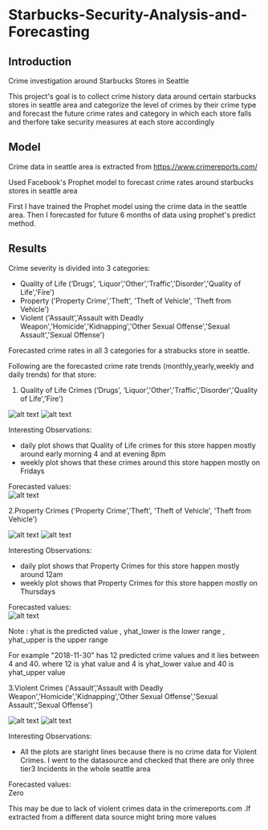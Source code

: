 # Starbucks-Security-Analysis-and-Forecasting
## Introduction
Crime investigation around Starbucks Stores in Seattle

This project's goal is to collect crime history data around certain starbucks stores in seattle area and categorize the level of crimes by their crime type and forecast the future crime rates and category in which each store falls and therfore take security measures at each store accordingly 

## Model
Crime data in seattle area is extracted from   https://www.crimereports.com/

Used Facebook's Prophet model to forecast crime rates around starbucks stores in seattle area

First I have trained the Prophet model using the crime data in the seattle area.
Then I forecasted for future 6 months of data using prophet's predict method.

## Results
Crime severity is divided into 3 categories: 
- Quality of Life (‘Drugs’, ‘Liquor’,'Other','Traffic','Disorder','Quality of Life','Fire') 
- Property ('Property Crime','Theft', 'Theft of Vehicle', 'Theft from Vehicle') 
- Violent ('Assault’,'Assault with Deadly Weapon','Homicide','Kidnapping','Other Sexual Offense','Sexual Assault','Sexual Offense')

Forecasted crime rates in all 3 categories for a strabucks store in seattle.

Following are the forecasted crime rate trends (monthly,yearly,weekly and daily trends) for that store:

1. Quality of Life Crimes (‘Drugs’, ‘Liquor’,'Other','Traffic','Disorder','Quality of Life','Fire')

![alt text](https://github.com/LalithaPalleti/Starbucks-Security-Analysis-and-Forecasting/blob/master/QualityOne.PNG)
![alt text](https://github.com/LalithaPalleti/Starbucks-Security-Analysis-and-Forecasting/blob/master/QualityTwo.PNG)<br/>

Interesting Observations:
- daily plot shows that Quality of Life crimes for this store happen mostly around early morning 4 and  at evening 8pm
- weekly plot shows that these crimes around this store happen mostly on Fridays<br/>

Forecasted values: <br/>
![alt text](https://github.com/LalithaPalleti/Starbucks-Security-Analysis-and-Forecasting/blob/master/Tier1_Forecasted_Values.PNG)

2.Property Crimes ('Property Crime','Theft', 'Theft of Vehicle', 'Theft from Vehicle') 

![alt text](https://github.com/LalithaPalleti/Starbucks-Security-Analysis-and-Forecasting/blob/master/PropertyOne.PNG)
![alt text](https://github.com/LalithaPalleti/Starbucks-Security-Analysis-and-Forecasting/blob/master/PropertyTwo.PNG)<br/>

Interesting Observations:
- daily plot shows that Property Crimes for this store happen mostly around 12am 
- weekly plot shows that Property Crimes for this store happen mostly on Thursdays<br/>

Forecasted values: <br/>
![alt text](https://github.com/LalithaPalleti/Starbucks-Security-Analysis-and-Forecasting/blob/master/Tier2_Forecasted_Values.PNG)

Note : yhat is the predicted value , yhat_lower is the lower range , yhat_upper is the upper range<br/>

For example "2018-11-30" has 12 predicted crime values and it lies between 4 and 40. where 12 is yhat value and 4 is yhat_lower value and 40 is yhat_upper value 

3.Violent Crimes ('Assault’,'Assault with Deadly Weapon','Homicide','Kidnapping','Other Sexual Offense','Sexual Assault','Sexual Offense')

![alt text](https://github.com/LalithaPalleti/Starbucks-Security-Analysis-and-Forecasting/blob/master/ViolentOne.PNG)
![alt text](https://github.com/LalithaPalleti/Starbucks-Security-Analysis-and-Forecasting/blob/master/ViolentTwo.PNG)<br/>

Interesting Observations:
- All the plots are staright lines because there is no crime data for Violent Crimes. I went to the datasource and checked that there are only three tier3 Incidents in the whole seattle area<br/>

Forecasted values: <br/>
Zero<br/>

This may be due to lack of violent crimes data in the crimereports.com .If extracted from a different data source might bring more values 

